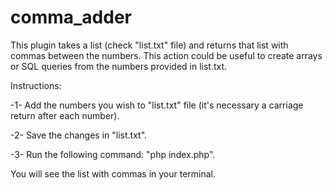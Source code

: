 # comma_adder

This plugin takes a list (check "list.txt" file) and returns that list with commas between the numbers. 
This action could be useful to create arrays or SQL queries from the numbers provided in list.txt. 

Instructions:

-1- Add the numbers you wish to "list.txt" file (it's necessary a carriage return after each number).

-2- Save the changes in "list.txt".

-3- Run the following command: "php index.php".

You will see the list with commas in your terminal.
